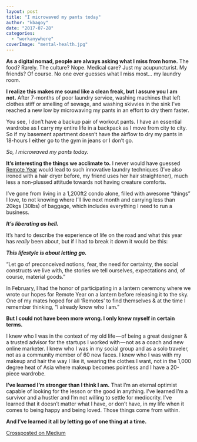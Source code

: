 ```yaml
---
layout: post
title: "I microwaved my pants today"
author: "kbagoy"
date: "2017-07-28"
categories: 
  - "workanywhere"
coverImage: "mental-health.jpg"
---
```


**As a digital nomad, people are always asking what I miss from home.** The food? Rarely. The culture? Nope. Medical care? Just my acupuncturist. My friends? Of course. No one ever guesses what I miss most… my laundry room.

**I realize this makes me sound like a clean freak, but I assure you I am not.** After 7-months of poor laundry service, washing machines that left clothes stiff or smelling of sewage, and washing skivvies in the sink I’ve reached a new low by microwaving my pants in an effort to dry them faster.

You see, I don’t have a backup pair of workout pants. I have an essential wardrobe as I carry my entire life in a backpack as I move from city to city. So if my basement apartment doesn’t have the airflow to dry my pants in 18-hours I either go to the gym in jeans or I don’t go.

_So, I microwaved my pants today._

**It’s interesting the things we acclimate to.** I never would have guessed [Remote Year](http://www.remoteyear.com/general-application?referee=5132575) would lead to such innovative laundry techniques (I’ve also ironed with a hair dryer before, my friend uses her hair straightener), much less a non-plussed attitude towards not having creature comforts.

I’ve gone from living in a 1,200ft2 condo alone, filled with awesome “things” I love, to not knowing where I’ll live next month and carrying less than 20kgs (30lbs) of baggage, which includes everything I need to run a business.

**_It’s liberating as hell._**

It’s hard to describe the experience of life on the road and what this year has _really_ been about, but if I had to break it down it would be this:

**_This lifestyle is about letting go._**

“Let go of preconceived notions, fear, the need for certainty, the social constructs we live with, the stories we tell ourselves, expectations and, of course, material goods.”

In February, I had the honor of participating in a lantern ceremony where we wrote our hopes for Remote Year on a lantern before releasing it to the sky. One of my mates hoped for all ‘Remotes’ to find themselves & at the time I remember thinking, “I already know who I am.”

**But I could not have been more wrong. I only knew myself in certain terms.**

I knew who I was in the context of my old life — of being a great designer & a trusted advisor for the startups I worked with — not as a coach and new online marketer. I knew who I was in my social group and as a solo traveler, not as a community member of 60 new faces. I knew who I was with my makeup and hair the way I like it, wearing the clothes I want, not in the 1,000 degree heat of Asia where makeup becomes pointless and I have a 20-piece wardrobe.

**I’ve learned I’m stronger than I think I am.** That I’m an eternal optimist capable of looking for the lesson or the good in anything. I’ve learned I’m a survivor and a hustler and I’m not willing to settle for mediocrity. I’ve learned that it doesn’t matter what I have, or don’t have, in my life when it comes to being happy and being loved. Those things come from within.

**And I’ve learned it all by letting go of one thing at a time.**

[Crossposted on Medium](https://medium.com/@kbagoy/i-microwaved-my-pants-today-5a8869a878e)
